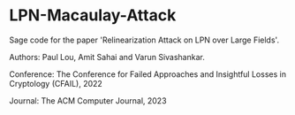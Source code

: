 # LPN-Macaulay-Attack
Sage code for the paper 'Relinearization Attack on LPN over Large Fields'.

Authors: Paul Lou, Amit Sahai and Varun Sivashankar.

Conference: The Conference for Failed Approaches and Insightful Losses in Cryptology (CFAIL), 2022

Journal: The ACM Computer Journal, 2023

